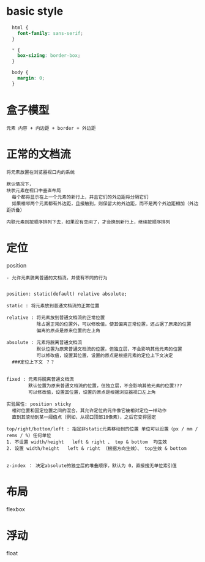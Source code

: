# basic style

  ``` css
    html {
      font-family: sans-serif;
    }

    * {
      box-sizing: border-box;
    }

    body {
      margin: 0;
    }
  ```
# 盒子模型

    元素 内容 + 内边距 + border + 外边距

# 正常的文档流

    将元素放置在浏览器视口内的系统

    默认情况下，
    块状元素在视口中垂直布局
      每个都将显示在上一个元素的新行上，并且它们的外边距将分隔它们
      如果相邻两个元素都有外边距，且接触到，则保留大的外边距，而不是两个外边距相加（外边距折叠）

    内联元素则按顺序排列下去，如果没有空间了，才会换到新行上，继续按顺序排列

# 定位

 position 

    - 允许元素脱离普通的文档流，并使有不同的行为
    
  ``` 

  position: static(default) relative absolute;

  static : 将元素放到普通文档流的正常位置

  relative : 将元素放到普通文档流的正常位置
             除占据正常的位置外，可以修改值，使其偏离正常位置，还占据了原来的位置
             偏离的原点是原来位置的左上角

  absolute : 元素将脱离普通文档流
             默认位置为原来普通文档流的位置，但独立层，不会影响其他元素的位置
             可以修改值，设置其位置，设置的原点是根据元素的定位上下文决定
    ###定位上下文 ？？


  fixed : 元素将脱离普通文档流
          默认位置为原来普通文档流的位置，但独立层，不会影响其他元素的位置???
          可以修改值，设置其位置，设置的原点是根据浏览器视口左上角
  
  实验属性: position sticky
    相对位置和固定位置之间的混合，其允许定位的元件像它被相对定位一样动作
    直到其滚动到某一阈值点（例如，从视口顶部10像素），之后它变得固定

  top/right/bottom/left : 指定非static元素移动到的位置 单位可以设置（px / mm / rems / %）任何单位
  1. 不设置 width/height   left & right 、 top & bottom  均生效
  2. 设置 width/height   left & right （根据方向生效）、 top生效 & bottom


  z-index ： 决定absolute的独立层的堆叠顺序，默认为 0，直接搜无单位索引值

  ```
# 布局
  flexbox



# 浮动
  float
